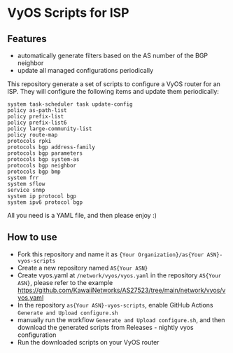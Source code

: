 # VyOS Scripts for ISP

## Features

-   automatically generate filters based on the AS number of the BGP neighbor
-   update all managed configurations periodically

This repository generate a set of scripts to configure a VyOS router for an ISP.
They will configure the following items and update them periodically:

```
system task-scheduler task update-config
policy as-path-list
policy prefix-list
policy prefix-list6
policy large-community-list
policy route-map
protocols rpki
protocols bgp address-family
protocols bgp parameters
protocols bgp system-as
protocols bgp neighbor
protocols bgp bmp
system frr
system sflow
service snmp
system ip protocol bgp
system ipv6 protocol bgp
```

All you need is a YAML file, and then please enjoy :)

## How to use

-   Fork this repository and name it as `{Your Organization}/as{Your ASN}-vyos-scripts`
-   Create a new repository named `AS{Your ASN}`
-   Create vyos.yaml at `/network/vyos/vyos.yaml` in the repository `AS{Your ASN}`, please refer to the example https://github.com/KawaiiNetworks/AS27523/tree/main/network/vyos/vyos.yaml
-   In the repository `as{Your ASN}-vyos-scripts`, enable GitHub Actions `Generate and Upload configure.sh`
-   manually run the workflow `Generate and Upload configure.sh`, and then download the generated scripts from Releases - nightly vyos configuration
-   Run the downloaded scripts on your VyOS router
